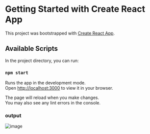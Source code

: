 # Getting Started with Create React App

This project was bootstrapped with [Create React App](https://github.com/facebook/create-react-app).

## Available Scripts

In the project directory, you can run:

### `npm start`

Runs the app in the development mode.\
Open [http://localhost:3000](http://localhost:3000) to view it in your browser.

The page will reload when you make changes.\
You may also see any lint errors in the console.

### output 

![image](https://user-images.githubusercontent.com/54526101/227758383-6b30ba0a-bdf3-424d-9b79-f23cf8b6626d.png)

